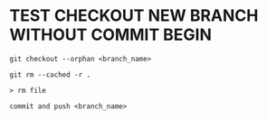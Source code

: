 # TEST CHECKOUT NEW BRANCH WITHOUT COMMIT BEGIN
```
git checkout --orphan <branch_name>

git rm --cached -r .

> rm file

commit and push <branch_name>
```
